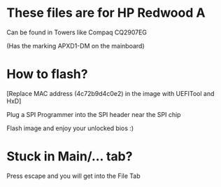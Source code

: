 # These files are for HP Redwood A
Can be found in Towers like Compaq CQ2907EG

(Has the marking APXD1-DM on the mainboard)

# How to flash?
[Replace MAC address (4c72b9d4c0e2) in the image with UEFITool and HxD]

Plug a SPI Programmer into the SPI header near the SPI chip

Flash image and enjoy your unlocked bios :)

# Stuck in Main/... tab?
Press escape and you will get into the File Tab
